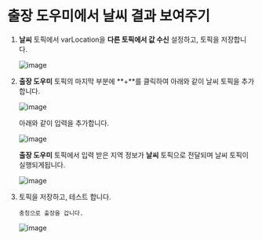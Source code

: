 # 출장 도우미에서 날씨 결과 보여주기

1. **날씨** 토픽에서 varLocation을 **다른 토픽에서 값 수신** 설정하고, 토픽을 저장합니다.

    ![image](https://github.com/user-attachments/assets/9a511183-1e1e-4388-946f-4d5150098c85)


2. **출장 도우미** 토픽의 마지막 부분에 **+**를 클릭하여 아래와 같이 날씨 토픽을 추가합니다.

    ![image](https://github.com/user-attachments/assets/b4c4b010-0cdf-4dea-9452-fb80a92cb584)

    아래와 같이 입력을 추가합니다.

    ![image](https://github.com/user-attachments/assets/36e9f448-f86e-4e96-ad26-e3d78da42a4f)

    **출장 도우미** 토픽에서 입력 받은 지역 정보가 **날씨** 토픽으로 전달되며 날씨 토픽이 실행되게됩니다.

    ![image](https://github.com/user-attachments/assets/fb4851e6-ce69-4e69-95e6-0c78e547ce87)

   
3. 토픽을 저장하고, 테스트 합니다.

    ```
    충칭으로 출장을 갑니다.
    ```

   ![image](https://github.com/user-attachments/assets/fc971e5e-d339-40cf-b30e-599a5a4dfd2f)



